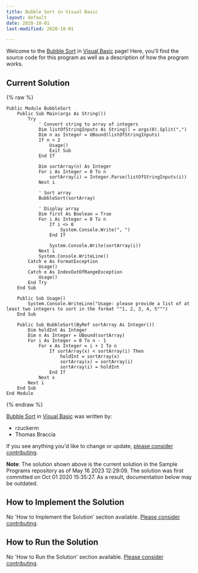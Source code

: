 ```yaml
---
title: Bubble Sort in Visual Basic
layout: default
date: 2020-10-01
last-modified: 2020-10-01

---
```


Welcome to the [Bubble Sort](https://sampleprograms.io/projects/bubble-sort) in [Visual Basic](https://sampleprograms.io/languages/visual-basic) page! Here, you'll find the source code for this program as well as a description of how the program works.

## Current Solution

{% raw %}

```visual_basic
Public Module BubbleSort
    Public Sub Main(args As String())
        Try
            ' Convert string to array of integers
            Dim listOfStringInputs As String() = args(0).Split(",")
            Dim n as Integer = UBound(listOfStringInputs)
            If n < 2
                Usage()
                Exit Sub
            End If
    
            Dim sortArray(n) As Integer
            For i As Integer = 0 To n
                sortArray(i) = Integer.Parse(listOfStringInputs(i))
            Next i

            ' Sort array
            BubbleSort(sortArray)
            
            ' Display array
            Dim first As Boolean = True
            For i As Integer = 0 To n
                If i <> 0
                    System.Console.Write(", ")
                End If
                    
                System.Console.Write(sortArray(i))
            Next i
            System.Console.WriteLine()
        Catch e As FormatException
            Usage()
        Catch e As IndexOutOfRangeException
            Usage()
        End Try
    End Sub

    Public Sub Usage()
        System.Console.WriteLine("Usage: please provide a list of at least two integers to sort in the format ""1, 2, 3, 4, 5""")
    End Sub

    Public Sub BubbleSort(ByRef sortArray As Integer())
        Dim holdInt As Integer
        Dim n As Integer = UBound(sortArray)
        For i As Integer = 0 To n - 1
            For x As Integer = i + 1 To n
                If sortArray(x) < sortArray(i) Then
                    holdInt = sortArray(x)
                    sortArray(x) = sortArray(i)
                    sortArray(i) = holdInt
                End If
            Next x
        Next i
    End Sub
End Module
```

{% endraw %}

[Bubble Sort](https://sampleprograms.io/projects/bubble-sort) in [Visual Basic](https://sampleprograms.io/languages/visual-basic) was written by:

- rzuckerm
- Thomas Braccia

If you see anything you'd like to change or update, [please consider contributing](https://github.com/TheRenegadeCoder/sample-programs).

**Note**: The solution shown above is the current solution in the Sample Programs repository as of May 16 2023 12:29:09. The solution was first committed on Oct 01 2020 15:35:27. As a result, documentation below may be outdated.

## How to Implement the Solution

No 'How to Implement the Solution' section available. [Please consider contributing](https://github.com/TheRenegadeCoder/sample-programs-website).

## How to Run the Solution

No 'How to Run the Solution' section available. [Please consider contributing](https://github.com/TheRenegadeCoder/sample-programs-website).